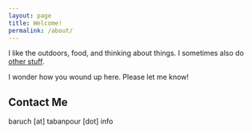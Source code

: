 ```yaml
---
layout: page
title: Welcome!
permalink: /about/
---
```


<i class="fa fa-thumbs-o-up"></i>
<p>I like the outdoors, food, and thinking about things. I sometimes also do <a href="/projects/">other stuff</a>.</p>

<p>I wonder how you wound up here. Please let me know!</p>

<h2>Contact Me</h2>
<p>baruch [at] tabanpour [dot] info</p>
